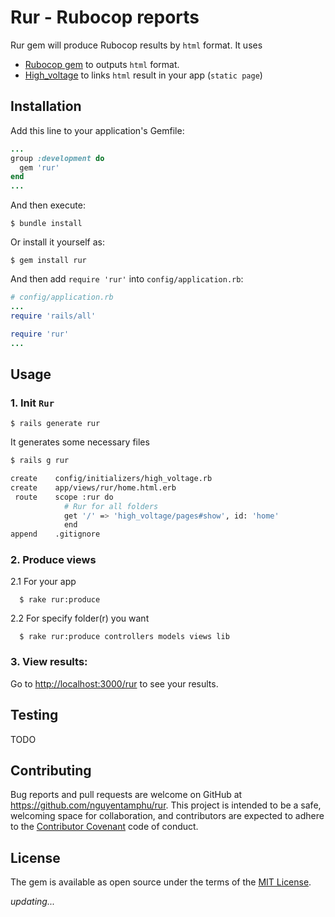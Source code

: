# Rur - Rubocop reports

Rur gem will produce Rubocop results by `html` format.
It uses
- [Rubocop gem](https://github.com/rubocop-hq/rubocop) to outputs `html` format.
- [High_voltage](https://github.com/thoughtbot/high_voltage) to links `html` result in your app (`static page`)

## Installation

Add this line to your application's Gemfile:

```ruby
...
group :development do
  gem 'rur'
end
...
```

And then execute:

    $ bundle install

Or install it yourself as:

    $ gem install rur

And then add `require 'rur'` into `config/application.rb`:

```ruby
# config/application.rb
...
require 'rails/all'

require 'rur'
...
```

## Usage

### 1. Init `Rur`

    $ rails generate rur

  It generates some necessary files
```bash
$ rails g rur

create    config/initializers/high_voltage.rb
create    app/views/rur/home.html.erb
 route    scope :rur do
            # Rur for all folders
            get '/' => 'high_voltage/pages#show', id: 'home'
            end
append    .gitignore
```

### 2. Produce views

  2.1 For your app

      $ rake rur:produce

  2.2 For specify folder(r) you want

      $ rake rur:produce controllers models views lib

### 3. View results:

  Go to [http://localhost:3000/rur](http://localhost:3000/rur) to see your results.

## Testing
  TODO

## Contributing

Bug reports and pull requests are welcome on GitHub at https://github.com/nguyentamphu/rur. This project is intended to be a safe, welcoming space for collaboration, and contributors are expected to adhere to the [Contributor Covenant](http://contributor-covenant.org) code of conduct.

## License

The gem is available as open source under the terms of the [MIT License](https://opensource.org/licenses/MIT).

*updating...*
